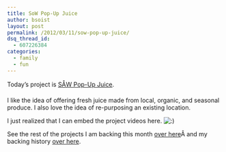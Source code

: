 ```yaml
---
title: SoW Pop-Up Juice
author: bsoist
layout: post
permalink: /2012/03/11/sow-pop-up-juice/
dsq_thread_id:
  - 607226384
categories:
  - family
  - fun
---
```

Today&#8217;s project is [SÅW Pop-Up Juice][1].

I like the idea of offering fresh juice made from local, organic, and seasonal produce. I also love the idea of re-purposing an existing location. 

I just realized that I can embed the project videos here. <img src='http://archive.whsjr.soistmann.com/oped/wp-includes/images/smilies/icon_smile.gif' alt=':)' class='wp-smiley' /> 



See the rest of the projects I am backing this month [over here][2]Â and my backing history [over here][3].

 [1]: http://www.kickstarter.com/projects/920545607/sow-pop-up-juice
 [2]: http://whsjr.soistmann.com/oped/2012/03/01/kickstarter-my-new-obsession-and-12in12-for-march/
 [3]: http://www.kickstarter.com/profiles/bsoist/projects/backed
